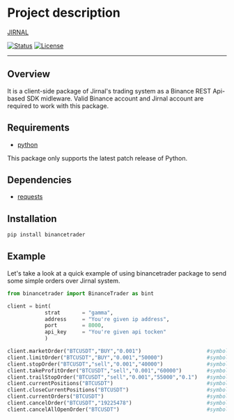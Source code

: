 # Project description

[JIRNAL](https://jirnal.ir/)

[![Status](https://img.shields.io/badge/status-active-success.svg)]()
[![License](https://img.shields.io/badge/license-MIT-blue.svg)](https://choosealicense.com/licenses/mit/)

---

## Overview

It is a client-side package of Jirnal's trading system as a Binance REST Api-based SDK midleware. Valid Binance account and Jirnal account are required to work with this package.

## Requirements
- [python](https://www.python.org/)

This package only supports the latest patch release of Python.

## Dependencies
- [requests](https://pypi.org/project/requests/)

## Installation
```bash
pip install binancetrader
```

## Example
Let's take a look at a quick example of using binancetrader package to send some simple orders over Jirnal system.

```python
from binancetrader import BinanceTrader as bint

client = bint(                                                               
            strat       = "gamma",
            address     = "You're given ip address",
            port        = 8000,
            api_key     = "You're given api tocken"
            )

client.marketOrder("BTCUSDT","BUY","0.001")                     #symbol,side,quantit
client.limitOrder("BTCUSDT","BUY","0.001","50000")              #symbol,side,quantity,price
client.stopOrder("BTCUSDT","sell","0.001","40000")              #symbol,side,quantity,price,stopPrice
client.takeProfitOrder("BTCUSDT","sell","0.001","60000")        #symbol,side,quantity,price,stopPrice
client.trailStopOrder("BTCUSDT","sell","0.001","55000","0.1")   #symbol,side,quantity,activationPrice,callbackRate
client.currentPositions("BTCUSDT")                              #symbol
client.closeCurrentPositions("BTCUSDT")                         #symbol
client.currentOrders("BTCUSDT")                                 #symbol
client.cancelOrder("BTCUSDT","19225478")                        #symbol,orderId
client.cancelAllOpenOrder("BTCUSDT")                            #symbol
```


